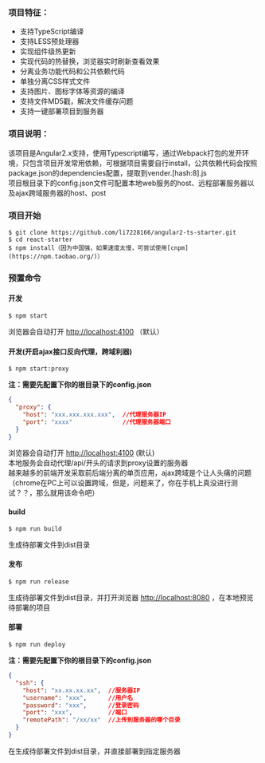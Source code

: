 ### 项目特征：
- 支持TypeScript编译
- 支持LESS预处理器
- 实现组件级热更新
- 实现代码的热替换，浏览器实时刷新查看效果
- 分离业务功能代码和公共依赖代码
- 单独分离CSS样式文件
- 支持图片、图标字体等资源的编译
- 支持文件MD5戳，解决文件缓存问题
- 支持一键部署项目到服务器

### 项目说明：

该项目是Angular2.x支持，使用Typescript编写，通过Webpack打包的发开环境，只包含项目开发常用依赖，可根据项目需要自行install，公共依赖代码会按照package.json的dependencies配置，提取到vender.[hash:8].js  <br />
项目根目录下的config.json文件可配置本地web服务的host、远程部署服务器以及ajax跨域服务器的host、post

### 项目开始

```
$ git clone https://github.com/li7228166/angular2-ts-starter.git
$ cd react-starter
$ npm install（因为中国强，如果速度太慢，可尝试使用[cnpm](https://npm.taobao.org/)）
```

### 预置命令
#### 开发
```
$ npm start
```

浏览器会自动打开 [http://localhost:4100](http://localhost:4100) （默认）


#### 开发(开启ajax接口反向代理，跨域利器)
```
$ npm start:proxy
```
**注：需要先配置下你的根目录下的config.json**
```json
{
  "proxy": {
    "host": "xxx.xxx.xxx.xxx",  //代理服务器IP
    "port": "xxxx"              //代理服务器端口
  }
}
```
浏览器会自动打开 [http://localhost:4100](http://localhost:4100) (默认)   <br />本地服务会自动代理/api/开头的请求到proxy设置的服务器   <br />越来越多的前端开发采取前后端分离的单页应用，ajax跨域是个让人头痛的问题（chrome在PC上可以设置跨域，但是，问题来了，你在手机上真没进行测试？？，那么就用该命令吧）



#### build
```
$ npm run build
```

生成待部署文件到dist目录

#### 发布
```
$ npm run release
```

生成待部署文件到dist目录，并打开浏览器 [http://localhost:8080](http://localhost:8080) ，在本地预览待部署的项目


#### 部署
```
$ npm run deploy
```
**注：需要先配置下你的根目录下的config.json**
```json
{
  "ssh": {
    "host": "xx.xx.xx.xx",  //服务器IP
    "username": "xxx",      //用户名
    "password": "xxx",      //登录密码
    "port": "xxx",          //端口
    "remotePath": "/xx/xx"  //上传到服务器的哪个目录
  }
}
```
在生成待部署文件到dist目录，并直接部署到指定服务器